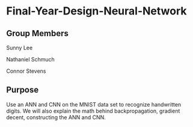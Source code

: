 # Final-Year-Design-Neural-Network

## Group Members

Sunny Lee

Nathaniel Schmuch

Connor Stevens

## Purpose

Use an ANN and CNN on the MNIST data set to recognize handwritten digits. 
We will also explain the math behind backpropagation, gradient decent,
constructing the ANN and CNN.